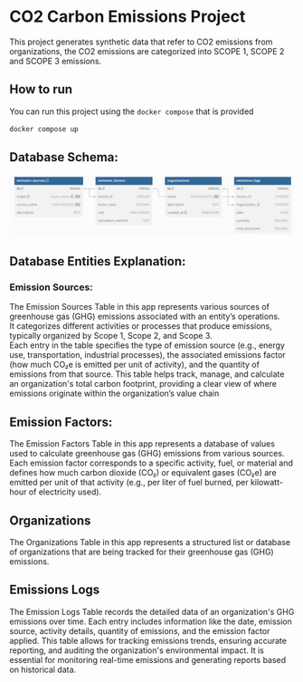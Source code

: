# CO2 Carbon Emissions Project
This project generates synthetic data that refer to CO2 emissions from
organizations, the CO2 emissions are categorized into SCOPE 1, SCOPE 2 and SCOPE 3 emissions.



## How to run
You can run this project using the `docker compose` that is provided
```bash
docker compose up
```

## Database Schema:

![img.png](db_schema.png)

## Database Entities Explanation:
### Emission Sources:
The Emission Sources Table in this app represents various sources of greenhouse gas (GHG) emissions associated with an 
entity’s operations. <br> It categorizes different activities or processes that produce emissions, 
typically organized by Scope 1, Scope 2, and Scope 3. <br>
Each entry in the table specifies the type of emission source (e.g., energy use, transportation, industrial processes), 
the associated emissions factor (how much CO₂e is emitted per unit of activity), and the quantity of emissions from 
that source. This table helps track, manage, and calculate an organization's total carbon footprint, providing a clear 
view of where emissions originate within the organization’s value chain

## Emission Factors:
The Emission Factors Table in this app represents a database of values used to calculate greenhouse gas (GHG) emissions 
from various sources. Each emission factor corresponds to a specific activity, fuel, or material and defines how much 
carbon dioxide (CO₂) or equivalent gases (CO₂e) are emitted per unit of that activity (e.g., per liter of fuel burned, 
per kilowatt-hour of electricity used). 

## Organizations
The Organizations Table in this app represents a structured list or database of organizations that are being tracked for
their greenhouse gas (GHG) emissions.

## Emissions Logs
The Emission Logs Table records the detailed data of an organization's GHG emissions over time. Each entry includes
information like the date, emission source, activity details, quantity of emissions, and the emission factor applied.
This table allows for tracking emissions trends, ensuring accurate reporting, and auditing the organization's 
environmental impact. It is essential for monitoring real-time emissions and generating reports based on historical data.

